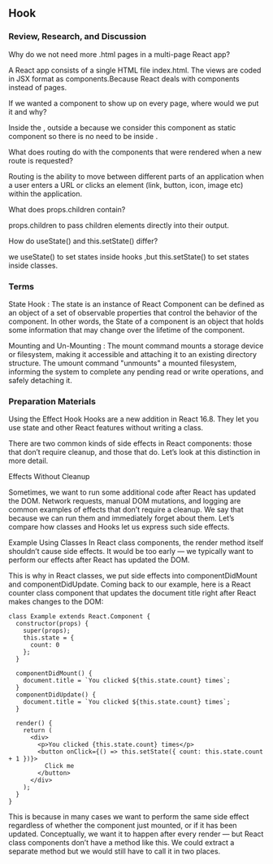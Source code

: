 ## Hook

### Review, Research, and Discussion

Why do we not need more .html pages in a multi-page React app?

A React app consists of a single HTML file index.html. The views are coded in JSX format as components.Because React deals with components instead of pages.

If we wanted a component to show up on every page, where would we put it and why?

Inside the <BrowserRouter />, outside a <Route /> because we consider this component as static component so there is no need to be inside <Route/> .

What does routing do with the components that were rendered when a new route is requested?

Routing is the ability to move between different parts of an application when a user enters a URL or clicks an element (link, button, icon, image etc) within the application.

What does props.children contain?

props.children to pass children elements directly into their output.

How do useState() and this.setState() differ?

we useState() to set states inside hooks ,but this.setState() to set states inside classes.

### Terms

State Hook : The state is an instance of React Component can be defined as an object of a set of observable properties that control the behavior of the component. In other words, the State of a component is an object that holds some information that may change over the lifetime of the component.

Mounting and Un-Mounting : The mount command mounts a storage device or filesystem, making it accessible and attaching it to an existing directory structure. The umount command "unmounts" a mounted filesystem, informing the system to complete any pending read or write operations, and safely detaching it.

### Preparation Materials

Using the Effect Hook
Hooks are a new addition in React 16.8. They let you use state and other React features without writing a class.

There are two common kinds of side effects in React components: those that don’t require cleanup, and those that do. Let’s look at this distinction in more detail.

Effects Without Cleanup

Sometimes, we want to run some additional code after React has updated the DOM. Network requests, manual DOM mutations, and logging are common examples of effects that don’t require a cleanup. We say that because we can run them and immediately forget about them. Let’s compare how classes and Hooks let us express such side effects.

Example Using Classes
In React class components, the render method itself shouldn’t cause side effects. It would be too early — we typically want to perform our effects after React has updated the DOM.

This is why in React classes, we put side effects into componentDidMount and componentDidUpdate. Coming back to our example, here is a React counter class component that updates the document title right after React makes changes to the DOM:

```
class Example extends React.Component {
  constructor(props) {
    super(props);
    this.state = {
      count: 0
    };
  }

  componentDidMount() {
    document.title = `You clicked ${this.state.count} times`;
  }
  componentDidUpdate() {
    document.title = `You clicked ${this.state.count} times`;
  }

  render() {
    return (
      <div>
        <p>You clicked {this.state.count} times</p>
        <button onClick={() => this.setState({ count: this.state.count + 1 })}>
          Click me
        </button>
      </div>
    );
  }
}
```
This is because in many cases we want to perform the same side effect regardless of whether the component just mounted, or if it has been updated. Conceptually, we want it to happen after every render — but React class components don’t have a method like this. We could extract a separate method but we would still have to call it in two places.
